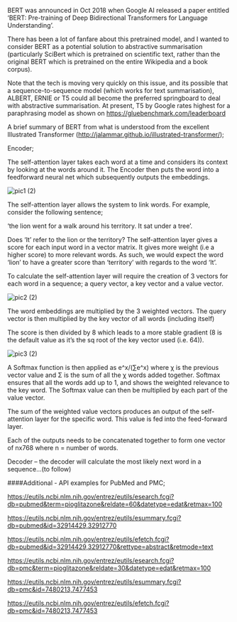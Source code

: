 BERT was announced in Oct 2018 when Google AI released a paper entitled ‘BERT: Pre-training of Deep Bidirectional Transformers for Language Understanding’.  

There has been a lot of fanfare about this pretrained model, and I wanted to consider BERT as a potential solution to abstractive summarisation (particularly SciBert which is pretrained on scientific text, rather than the original BERT which is pretrained on the entire Wikipedia and a book corpus).  

Note that the tech is moving very quickly on this issue, and its possible that a sequence-to-sequence model (which works for text summarisation), ALBERT, ERNIE or T5 could all become the preferred springboard to deal with abstractive summarisation.  At present, T5 by Google rates highest for a paraphrasing model as shown on https://gluebenchmark.com/leaderboard


A brief summary of BERT from what is understood from the excellent Illustrated Transformer (http://jalammar.github.io/illustrated-transformer/);

Encoder;

The self-attention layer takes each word at a time and considers its context by looking at the words around it.  The Encoder then puts the word into a feedforward neural net which subsequently outputs the embeddings.

![pic1 (2)](https://user-images.githubusercontent.com/45914355/87809004-902d9000-c852-11ea-8cad-7f57a1a027a4.png)

The self-attention layer allows the system to link words.  For example, consider the following sentence;

‘the lion went for a walk around his territory.  It sat under a tree’.

Does ‘It’ refer to the lion or the territory? The self-attention layer gives a score for each input word in a vector matrix.  It gives more weight (i.e a higher score) to more relevant words.  As such, we would expect the word ‘lion’ to have a greater score than ‘territory’ with regards to the word ‘It’.

To calculate the self-attention layer will require the creation of 3 vectors for each word in a sequence; a query vector, a key vector and a value vector.

![pic2 (2)](https://user-images.githubusercontent.com/45914355/87809055-a20f3300-c852-11ea-9df3-a7f155666ae9.png)

The word embeddings are multiplied by the 3 weighted vectors.  The query vector is then multiplied by the key vector of all words (including itself)

The score is then divided by 8 which leads to a more stable gradient (8 is the default value as it’s the sq root of the key vector used (i.e. 64)).

![pic3 (2)](https://user-images.githubusercontent.com/45914355/87809089-b18e7c00-c852-11ea-9fe4-81b15fb20390.png)

A Softmax function is then applied as e^x/(∑e^x) where χ is the previous vector value and Σ is the sum of all the χ words added together.  Softmax ensures that all the words add up to 1, and shows the weighted relevance to the key word.  The Softmax value can then be multiplied by each part of the value vector.

The sum of the weighted value vectors produces an output of the self-attention layer for the specific word.  This value is fed into the feed-forward layer.

Each of the outputs needs to be concatenated together to form one vector of nx768 where n = number of words.

Decoder – the decoder will calculate the most likely next word in a sequence...(to follow)


####Additional - API examples for PubMed and PMC;

https://eutils.ncbi.nlm.nih.gov/entrez/eutils/esearch.fcgi?db=pubmed&term=pioglitazone&reldate=60&datetype=edat&retmax=100

https://eutils.ncbi.nlm.nih.gov/entrez/eutils/esummary.fcgi?db=pubmed&id=32914429,32912770

https://eutils.ncbi.nlm.nih.gov/entrez/eutils/efetch.fcgi?db=pubmed&id=32914429,32912770&rettype=abstract&retmode=text


https://eutils.ncbi.nlm.nih.gov/entrez/eutils/esearch.fcgi?db=pmc&term=pioglitazone&reldate=30&datetype=edat&retmax=100

https://eutils.ncbi.nlm.nih.gov/entrez/eutils/esummary.fcgi?db=pmc&id=7480213,7477453

https://eutils.ncbi.nlm.nih.gov/entrez/eutils/efetch.fcgi?db=pmc&id=7480213,7477453

